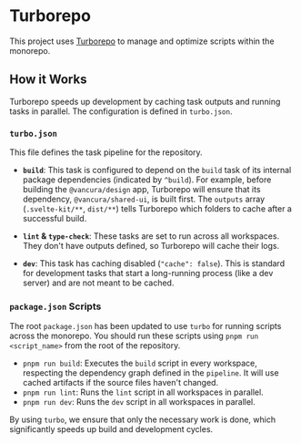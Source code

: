 # Turborepo

This project uses [Turborepo](https://turbo.build/repo) to manage and optimize scripts within the monorepo.

## How it Works

Turborepo speeds up development by caching task outputs and running tasks in parallel. The configuration is defined in `turbo.json`.

### `turbo.json`

This file defines the task pipeline for the repository.

- **`build`**: This task is configured to depend on the `build` task of its internal package dependencies (indicated by `^build`). For example, before building the `@vancura/design` app, Turborepo will ensure that its dependency, `@vancura/shared-ui`, is built first. The `outputs` array (`.svelte-kit/**`, `dist/**`) tells Turborepo which folders to cache after a successful build.

- **`lint` & `type-check`**: These tasks are set to run across all workspaces. They don't have outputs defined, so Turborepo will cache their logs.

- **`dev`**: This task has caching disabled (`"cache": false`). This is standard for development tasks that start a long-running process (like a dev server) and are not meant to be cached.

### `package.json` Scripts

The root `package.json` has been updated to use `turbo` for running scripts across the monorepo. You should run these scripts using `pnpm run <script_name>` from the root of the repository.

- `pnpm run build`: Executes the `build` script in every workspace, respecting the dependency graph defined in the `pipeline`. It will use cached artifacts if the source files haven't changed.
- `pnpm run lint`: Runs the `lint` script in all workspaces in parallel.
- `pnpm run dev`: Runs the `dev` script in all workspaces in parallel.

By using `turbo`, we ensure that only the necessary work is done, which significantly speeds up build and development cycles.
